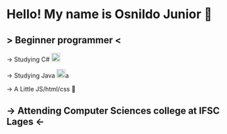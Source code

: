 # Hello!  My name is Osnildo Junior 🤘

## > Beginner programmer <

-> Studying C#
<img src="https://cdn.jsdelivr.net/gh/devicons/devicon/icons/csharp/csharp-plain.svg" width="20" height="20"/>

-> Studying Java
<img src="https://cdn.jsdelivr.net/gh/devicons/devicon/icons/java/java-original.svg" width="20" height="20"/>a

-> A Little JS/html/css 🤏

## -> Attending Computer Sciences college at IFSC Lages <-
